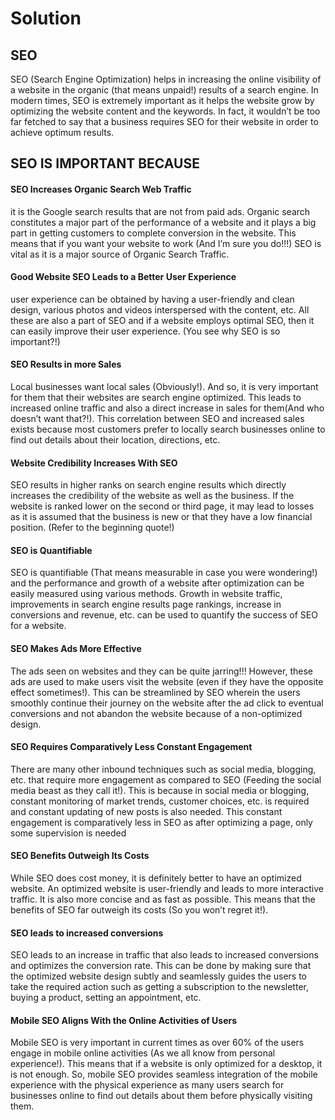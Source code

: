 # Solution 
## SEO
SEO (Search Engine Optimization) helps in increasing the online visibility of a website in the organic (that means unpaid!) results of a search engine. In modern times, SEO is extremely important as it helps the website grow by optimizing the website content and the keywords. In fact, it wouldn’t be too far fetched to say that a business requires SEO for their website in order to achieve optimum results.
## SEO IS IMPORTANT BECAUSE
#### SEO Increases Organic Search Web Traffic
it is the Google search results that are not from paid ads. Organic search constitutes a major part of the performance of a website and it plays a big part in getting customers to complete conversion in the website. This means that if you want your website to work (And I’m sure you do!!!) SEO is vital as it is a major source of Organic Search Traffic.
####  Good Website SEO Leads to a Better User Experience
 user experience can be obtained by having a user-friendly and clean design, various photos and videos interspersed with the content, etc. All these are also a part of SEO and if a website employs optimal SEO, then it can easily improve their user experience. (You see why SEO is so important?!)
#### SEO Results in more Sales 
Local businesses want local sales (Obviously!). And so, it is very important for them that their websites are search engine optimized. This leads to increased online traffic and also a direct increase in sales for them(And who doesn’t want that?!). This correlation between SEO and increased sales exists because most customers prefer to locally search businesses online to find out details about their location, directions, etc.
#### Website Credibility Increases With SEO
SEO results in higher ranks on search engine results which directly increases the credibility of the website as well as the business. If the website is ranked lower on the second or third page, it may lead to losses as it is assumed that the business is new or that they have a low financial position. (Refer to the beginning quote!)
#### SEO is Quantifiable
SEO is quantifiable (That means measurable in case you were wondering!) and the performance and growth of a website after optimization can be easily measured using various methods. Growth in website traffic, improvements in search engine results page rankings, increase in conversions and revenue, etc. can be used to quantify the success of SEO for a website.
#### SEO Makes Ads More Effective
The ads seen on websites and they can be quite jarring!!! However, these ads are used to make users visit the website (even if they have the opposite effect sometimes!). This can be streamlined by SEO wherein the users smoothly continue their journey on the website after the ad click to eventual conversions and not abandon the website because of a non-optimized design.
#### SEO Requires Comparatively Less Constant Engagement
There are many other inbound techniques such as social media, blogging, etc. that require more engagement as compared to SEO (Feeding the social media beast as they call it!). This is because in social media or blogging, constant monitoring of market trends, customer choices, etc. is required and constant updating of new posts is also needed. This constant engagement is comparatively less in SEO as after optimizing a page, only some supervision is needed
#### SEO Benefits Outweigh Its Costs
While SEO does cost money, it is definitely better to have an optimized website. An optimized website is user-friendly and leads to more interactive traffic. It is also more concise and as fast as possible. This means that the benefits of SEO far outweigh its costs (So you won’t regret it!).
#### SEO leads to increased conversions
SEO leads to an increase in traffic that also leads to increased conversions and optimizes the conversion rate. This can be done by making sure that the optimized website design subtly and seamlessly guides the users to take the required action such as getting a subscription to the newsletter, buying a product, setting an appointment, etc.
#### Mobile SEO Aligns With the Online Activities of Users
Mobile SEO is very important in current times as over 60% of the users engage in mobile online activities (As we all know from personal experience!). This means that if a website is only optimized for a desktop, it is not enough. So, mobile SEO provides seamless integration of the mobile experience with the physical experience as many users search for businesses online to find out details about them before physically visiting them.
